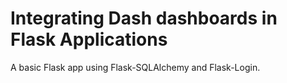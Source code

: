 # Integrating Dash dashboards in Flask Applications

A basic Flask app using Flask-SQLAlchemy and Flask-Login.
